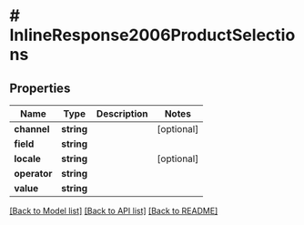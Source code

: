 # # InlineResponse2006ProductSelections

## Properties

Name | Type | Description | Notes
------------ | ------------- | ------------- | -------------
**channel** | **string** |  | [optional]
**field** | **string** |  |
**locale** | **string** |  | [optional]
**operator** | **string** |  |
**value** | **string** |  |

[[Back to Model list]](../../README.md#models) [[Back to API list]](../../README.md#endpoints) [[Back to README]](../../README.md)
